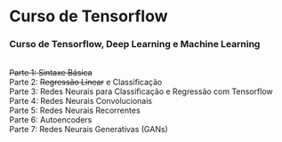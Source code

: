 # Curso de Tensorflow
<h3>Curso de Tensorflow, Deep Learning e Machine Learning </h3><br> 
<strike>Parte 1: Sintaxe Básica </strike><br>
Parte 2: <strike>Regressão Linear</strike> e Classificação <br>
Parte 3: Redes Neurais para Classificação e Regressão com Tensorflow <br>
Parte 4: Redes Neurais Convolucionais <br>
Parte 5: Redes Neurais Recorrentes <br>
Parte 6: Autoencoders <br>
Parte 7: Redes Neurais Generativas (GANs) <br>
